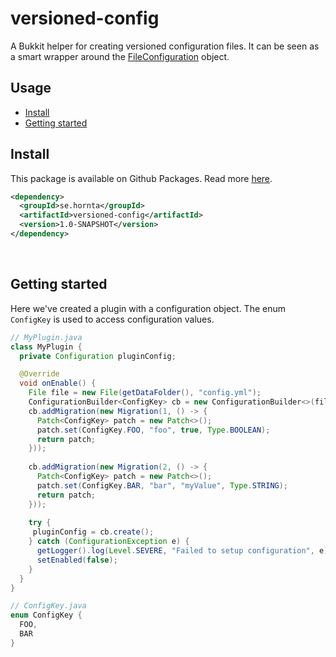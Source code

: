 # versioned-config
A Bukkit helper for creating versioned configuration files. It can be seen as a smart wrapper around the [FileConfiguration](https://hub.spigotmc.org/javadocs/spigot/org/bukkit/configuration/file/FileConfiguration.html) object.

Usage
--

- [Install](#install)
- [Getting started](#getting-started)
  
## Install
This package is available on Github Packages. Read more [here](https://help.github.com/en/packages/publishing-and-managing-packages/installing-a-package).
```xml
<dependency>
  <groupId>se.hornta</groupId>
  <artifactId>versioned-config</artifactId>
  <version>1.0-SNAPSHOT</version>
</dependency>
```
<br />

## Getting started
Here we've created a plugin with a configuration object. The enum `ConfigKey` is used to access configuration values.

```java
// MyPlugin.java
class MyPlugin {
  private Configuration pluginConfig;

  @Override
  void onEnable() {
    File file = new File(getDataFolder(), "config.yml");
    ConfigurationBuilder<ConfigKey> cb = new ConfigurationBuilder<>(file);
    cb.addMigration(new Migration(1, () -> {
      Patch<ConfigKey> patch = new Patch<>();
      patch.set(ConfigKey.FOO, "foo", true, Type.BOOLEAN);
      return patch;
    }));
    
    cb.addMigration(new Migration(2, () -> {
      Patch<ConfigKey> patch = new Patch<>();
      patch.set(ConfigKey.BAR, "bar", "myValue", Type.STRING);
      return patch;
    }));
    
    try {
     pluginConfig = cb.create();
    } catch (ConfigurationException e) {
      getLogger().log(Level.SEVERE, "Failed to setup configuration", e);
      setEnabled(false);
    }
  }
}

// ConfigKey.java
enum ConfigKey {
  FOO,
  BAR
}
```
